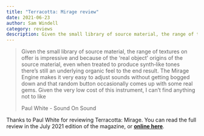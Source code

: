 ```yaml
---
title: "Terracotta: Mirage review"
date: 2021-06-23
author: Sam Windell
category: reviews
description: Given the small library of source material, the range of textures on offer is impressive and because of the ‘real object’ origins of the source material, even when treated to produce synth‑like tones there’s still an underlying organic feel to the end result.
---
```

> Given the small library of source material, the range of textures on offer is impressive and because of the ‘real object’ origins of the source material, even when treated to produce synth‑like tones there’s still an underlying organic feel to the end result. The Mirage Engine makes it very easy to adjust sounds without getting bogged down and that random button occasionally comes up with some real gems. Given the very low cost of this instrument, I can’t find anything not to like
>
> Paul White - Sound On Sound

Thanks to Paul White for reviewing Terracotta: Mirage. You can read the full review in the July 2021 edition of the magazine, or [**online here**](https://www.soundonsound.com/reviews/frozen-plain-terracotta-mirage).
